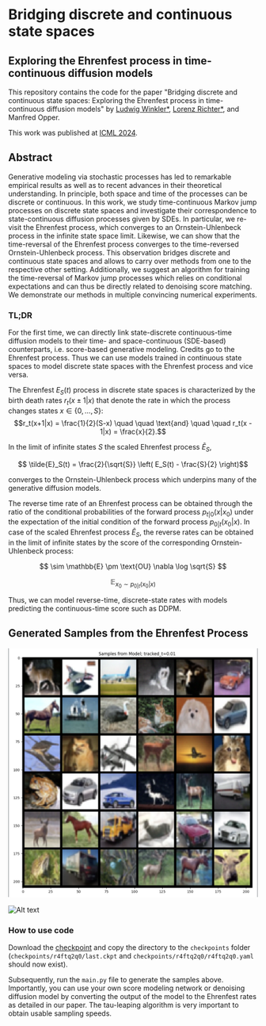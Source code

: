 # Bridging discrete and continuous state spaces
## Exploring the Ehrenfest process in time-continuous diffusion models

This repository contains the code for the paper "Bridging discrete and continuous state spaces: Exploring the Ehrenfest process in time-continuous diffusion models" by [Ludwig Winkler*](https://ludwigwinkler.github.io), [Lorenz Richter*](https://scholar.google.com/citations?hl=en&user=uxlQvnUAAAAJ), and Manfred Opper. 

This work was published at [ICML 2024](https://arxiv.org/pdf/2405.03549).

## Abstract

Generative modeling via stochastic processes has led to remarkable empirical results as well as to recent advances in
their theoretical understanding. In principle, both space and time of the processes can be discrete or continuous. 
In this work, we study time-continuous Markov jump processes on discrete state spaces and investigate their correspondence to state-continuous diffusion processes given by SDEs. 
In particular, we re-visit the Ehrenfest process, which converges to an Ornstein-Uhlenbeck process in the infinite state space limit. 
Likewise, we can show that the time-reversal of the Ehrenfest process converges to the time-reversed Ornstein-Uhlenbeck process. This observation bridges
discrete and continuous state spaces and allows to carry over methods from one to the respective other setting.
Additionally, we suggest an algorithm for training the time-reversal of Markov jump processes which relies on conditional expectations and can thus be directly related to denoising score matching. 
We demonstrate our methods in multiple convincing numerical experiments.

### TL;DR
For the first time, we can directly link state-discrete continuous-time diffusion models to their time- and
space-continuous (SDE-based) counterparts, i.e. score-based generative modeling. Credits go to the Ehrenfest process.
Thus we can use models trained in continuous state spaces to model discrete state spaces with the Ehrenfest process and vice versa.

The Ehrenfest $E_S(t)$ process in discrete state spaces is characterized by the birth death rates $r_t(x \pm 1 |x)$ that denote the rate in which the process changes states $x \in \{0, \ldots, S\}$:
$$r_t(x+1|x) = \frac{1}{2}(S-x) \quad \quad \text{and} \quad \quad r_t(x - 1|x) = \frac{x}{2}.$$ 

In the limit of infinite states $S$ the scaled Ehrenfest process $\tilde{E}_S$,

$$ \tilde{E}_S(t) = \frac{2}{\sqrt{S}} \left( E_S(t) - \frac{S}{2} \right)$$

converges to the Ornstein-Uhlenbeck process which underpins many of the generative diffusion models.

The reverse time rate of an Ehrenfest process can be obtained through the ratio of the conditional probabilities of the forward process $p_{t|0}(x | x_0)$ under the expectation of the initial condition of the forward process $p_{0|t}(x_0 | x)$.
In case of the scaled Ehrenfest process $\tilde{E}_S$, the reverse rates can be obtained in the limit of infinite states by the score of the corresponding Ornstein-Uhlenbeck process:

$$ \sim \mathbb{E} \pm \text{OU}  \nabla \log  \sqrt{S} $$

$$ \mathbb{E}_{x_0 \sim p_{0|t}(x_0|x)} $$

<!-- $$\mathbb{E}_{x_0 \sim p_{0|t}(x_0|x)} \left[ \frac{p_{t|0}\left(x \pm \frac{2}{\sqrt{S}} | x_0 \right)}{p_{t|0}(x|x_0)} \right] \approx 1 \pm \frac{2}{\sqrt{S}} \nabla \log p_t^{\text{OU}}(x) $$ -->

Thus, we can model reverse-time, discrete-state rates with models predicting the continuous-time score such as DDPM. 

<!-- ![Alt text](experiments/media/essence.jpeg) -->

## Generated Samples from the Ehrenfest Process

![Alt text](experiments/media/samples.png)

![Alt text](experiments/media/samples.gif)

### How to use code

Download the [checkpoint](https://drive.google.com/drive/folders/1FlYhDRgc0GA2qNCOB8IvoBRV-62BzCVR) and copy the directory to the `checkpoints` folder (`checkpoints/r4ftq2q0/last.ckpt` and `checkpoints/r4ftq2q0/r4ftq2q0.yaml` should now exist).

Subsequently, run the `main.py` file to generate the samples above.
Importantly, you can use your own score modeling network or denoising diffusion model by converting the output of the model to the Ehrenfest rates as detailed in our paper.
The tau-leaping algorithm is very important to obtain usable sampling speeds.